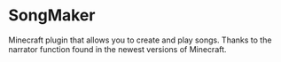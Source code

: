 # SongMaker
Minecraft plugin that allows you to create and play songs. Thanks to the narrator function found in the newest versions of Minecraft.
